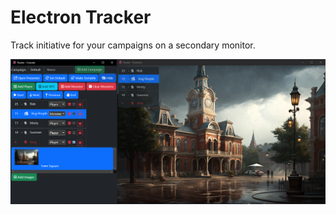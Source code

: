 # Electron Tracker

Track initiative for your campaigns on a secondary monitor.

![App Screenshot](.github/screenshot.png)
